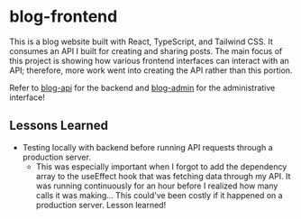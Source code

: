 # blog-frontend

This is a blog website built with React, TypeScript, and Tailwind CSS. It consumes an API I built for creating and sharing posts. The main focus of this project is showing how various frontend interfaces can interact with an API; therefore, more work went into creating the API rather than this portion.

Refer to [blog-api](https://github.com/ken-ux/blog-api) for the backend and [blog-admin](https://github.com/ken-ux/blog-admin) for the administrative interface!

## Lessons Learned

- Testing locally with backend before running API requests through a production server.
  - This was especially important when I forgot to add the dependency array to the useEffect hook that was fetching data through my API. It was running continuously for an hour before I realized how many calls it was making... This could've been costly if it happened on a production server. Lesson learned!
